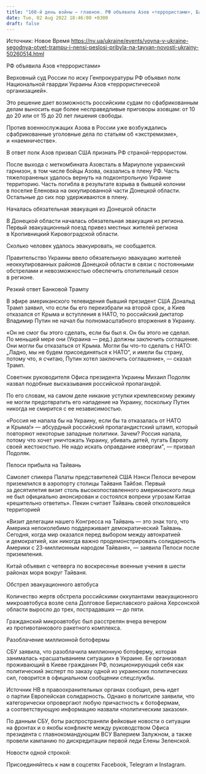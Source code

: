 ```yaml
---
title: "160-й день войны — главное. РФ объявила Азов «террористами», Банковая резко ответила Трампу, Пелоси прибыла на Тайвань"
date: Tue, 02 Aug 2022 18:46:00 +0300
draft: false
---
```

Источник: Новое Время https://nv.ua/ukraine/events/voyna-v-ukraine-segodnya-otvet-trampu-i-nensi-peslosi-pribyla-na-tayvan-novosti-ukrainy-50260514.html


РФ объявила Азов «террористами»

Верховный суд России по иску Генпрокуратуры РФ объявил полк Национальной гвардии Украины Азов «террористической организацией».

Это решение дает возможность российским судам по сфабрикованным делам выносить еще более несправедливые приговоры азовцам: от 10 до 20 или от 15 до 20 лет лишения свободы.

Против военнослужащих Азова в России уже возбуждались сфабрикованные уголовные дела по статьям об «экстремизме», и «наемничестве».

В ответ полк Азов призвал США признать РФ страной-террористом.

После выхода с меткомбината Азовсталь в Мариуполе украинский гарнизон, в том числе бойцы Азова, оказались в плену РФ. Часть тяжелораненых удалось вернуть на подконтрольную Украине территорию. Часть погибла в результате взрыва в бывшей колонии в поселке Еленовка на оккупированной части Донецкой области. Остальные до сих пор удерживаются в плену.

Началась обязательная эвакуация из Донецкой области

В Донецкой области началась обязательная эвакуация из региона. Первый эвакуационный поезд привез местных жителей региона в Кропивницкий Кировоградской области.

Сколько человек удалось эвакуировать, не сообщается.

Правительство Украины ввело обязательную эвакуацию жителей неоккупированных районов Донецкой области в связи с постоянными обстрелами и невозможностью обеспечить отопительный сезон в регионе.

Резкий ответ Банковой Трампу

В эфире американского телевидения бывший президент США Дональд Трамп заявил, что если бы его переизбрали на второй срок, а Киев отказался от Крыма и вступления в НАТО, то российский диктатор Владимир Путин не начал бы полномасштабного вторжения в Украину.

«Он не смог бы этого сделать, если бы был я. Он бы этого не сделал. По меньшей мере они (Украина — ред.) должны заключить соглашение. Они могли бы отказаться от Крыма. Могли бы что-то сделать с НАТО: „Ладно, мы не будем присоединяться к НАТО“, и имели бы страну, потому что, я считаю, Путин хотел заключить соглашение», — сказал Трамп.

Советник руководителя Офиса президента Украины Михаил Подоляк назвал подобные высказывания российской пропагандой.

По его словам, на самом деле никакие уступки кремлевскому режиму не могли предотвратить его нападение на Украину, поскольку Путин никогда не смирится с ее независимостью.

«Россия не напала бы на Украину, если бы та отказалась от НАТО и Крыма!» — абсурдный российский пропагандистский штамп, который повторяют некоторые западные политики. Зачем? Россия напала, потому что хочет уничтожать Украину, убивать детей, пугать Европу своей жестокостью. Не надо искать оправдание извергам", — призвал Подоляк.

Пелоси прибыла на Тайвань

Самолет спикера Палаты представителей США Нэнси Пелоси вечером приземлился в аэропорту столицы Тайваня Тайбэя. Первый за десятилетия визит столь высокопоставленного американского лица не был официально анонсирован и состоялся вопреки угрозам Китая «решительно ответить». Пекин считает Тайвань своей отколовшейся территорией

«Визит делегации нашего Конгресса на Тайвань — это знак того, что Америка непоколебимо поддерживает демократический Тайвань. Сегодня, когда мир оказался перед выбором между автократией и демократией, как никогда важно продемонстрировать солидарность Америки с 23-миллионным народом Тайваня», — заявила Пелоси после приземления.

Китай объявил с четверга по воскресенье военные учения в шести районах моря вокруг Тайваня.

Обстрел эвакуационного автобуса

Количество жертв обстрела российскими оккупантами эвакуационного микроавтобуса возле села Долговое Бериславского района Херсонской области выросло до трех, пострадавших — до пяти.

Гражданский микроавтобус был расстрелян вчера вечером из противотанкового ракетного комплекса.

Разоблачение миллионной ботофермы

СБУ заявила, что разоблачила миллионную ботоферму, которая занималась «расшатыванием ситуации» в Украине. Ее организовал проживающий в Киеве гражданин РФ, позиционирующий себя как политический эксперт по заказу одной из украинских политических сил, говорится в официальном сообщении спецслужбы.

Источник НВ в правоохранительных органах сообщил, речь идет о партии Европейская солидарность. Однако в политсиле заявили, что категорически опровергают любую причастность к ботофермам, а соответствующую информацию назвали «политическим заказом».

По данным СБУ, боты распространяли фейковые новости о ситуации на фронтах и о якобы конфликте между руководством Офиса президента с главнокомандующим ВСУ Валерием Залужном, а также провели кампанию по дискредитации первой леди Елены Зеленской.

Новости одной строкой:



Присоединяйтесь к нам в соцсетях Facebook, Telegram и Instagram.
